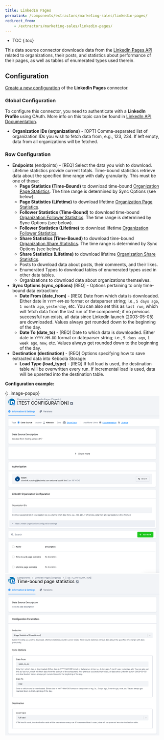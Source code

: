 ```yaml
---
title: LinkedIn Pages 
permalink: /components/extractors/marketing-sales/linkedin-pages/
redirect_from:
    - /extractors/marketing-sales/linkedin-pages/
---
```


* TOC
{:toc}

This data source connector downloads data from the [LinkedIn Pages API](https://learn.microsoft.com/en-us/linkedin/marketing) related to organizations, their posts, and statistics about performance of their pages, as well as tables of enumerated types used therein.

## Configuration
[Create a new configuration](/components/#creating-component-configuration) of the **LinkedIn Pages** connector.

### Global Configuration
To configure this connector, you need to authenticate with a **LinkedIn Profile** using OAuth. More info on this topic can be found in [LinkedIn API Documentation](https://learn.microsoft.com/en-us/linkedin/shared/authentication/getting-access).

 - **Organization IDs (organizations)** - [OPT] Comma-separated list of organization IDs you wish to fetch data from, e.g., 123, 234. If left empty, data from all organizations will be fetched.

### Row Configuration
 - **Endpoints** (endpoints) - [REQ] Select the data you wish to download. Lifetime statistics provide current totals. Time-bound statistics retrieve data about the specified time range with daily granularity. This must be one of these:
    - **Page Statistics (Time-Bound)** to download time-bound [Organization Page Statistics](https://learn.microsoft.com/en-us/linkedin/marketing/integrations/community-management/organizations/page-statistics?view=li-lms-2022-08&tabs=http). The time range is determined by Sync Options (see below).
    - **Page Statistics (Lifetime)** to download lifetime [Organization Page Statistics](https://learn.microsoft.com/en-us/linkedin/marketing/integrations/community-management/organizations/page-statistics?view=li-lms-2022-08&tabs=http).
    - **Follower Statistics (Time-Bound)** to download time-bound [Organization Follower Statistics](https://learn.microsoft.com/en-us/linkedin/marketing/integrations/community-management/organizations/follower-statistics?view=li-lms-2022-08&tabs=http). The time range is determined by Sync Options (see below).
    - **Follower Statistics (Lifetime)** to download lifetime [Organization Follower Statistics](https://learn.microsoft.com/en-us/linkedin/marketing/integrations/community-management/organizations/follower-statistics?view=li-lms-2022-08&tabs=http).
    - **Share Statistics (Time-Bound)** to download time-bound [Organization Share Statistics](https://learn.microsoft.com/en-us/linkedin/marketing/integrations/community-management/organizations/share-statistics?view=li-lms-2022-08&tabs=http). The time range is determined by Sync Options (see below).
    - **Share Statistics (Lifetime)** to download lifetime [Organization Share Statistics](https://learn.microsoft.com/en-us/linkedin/marketing/integrations/community-management/organizations/share-statistics?view=li-lms-2022-08&tabs=http).
    - Posts to download data about posts, their comments, and their likes.
    - Enumerated Types to download tables of enumerated types used in other data tables.
    - Organizations to download data about organizations themselves.
 - **Sync Options (sync_options)** [REQ] - Options pertaining to only time-bound data extraction:
    - **Date From (date_from)** - [REQ] Date from which data is downloaded. Either date in `YYYY-MM-DD` format or dateparser string; i.e., `5 days ago`, `1 month ago`, `yesterday`, etc. You can also set this as `last run`, which will fetch data from the last run of the component; if no previous successful run exists, all data since LinkedIn launch (2003-05-05) are downloaded. Values always get rounded down to the beginning of the day.
    - **Date To (date_to)** - [REQ] Date to which data is downloaded. Either date in `YYYY-MM-DD` format or dateparser string; i.e., `5 days ago`, `1 week ago`, `now`, etc. Values always get rounded down to the beginning of the day.
 - **Destination (destination)** - [REQ] Options specifying how to save extracted data into Keboola Storage:
    - **Load Type (load_type)** - [REQ] If full load is used, the destination table will be overwritten every run. If incremental load is used, data will be upserted into the destination table.


**Configuration example:**

{: .image-popup}
![LinkedIn Pages - Global Configuration](/components/extractors/marketing-sales/linkedin-pages/linkedin-pages-1.png)
![LinkedIn Pages - Row Configuration](/components/extractors/marketing-sales/linkedin-pages/linkedin-pages-2.png)
